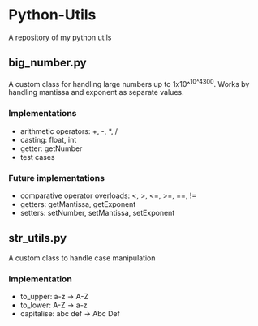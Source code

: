 # Python-Utils
A repository of my python utils

## big_number.py
A custom class for handling large numbers up to 1x10^<sup>10^4300</sup>.
Works by handling mantissa and exponent as separate values.
### Implementations
- arithmetic operators: +, -, *, /
- casting: float, int
- getter: getNumber
- test cases
### Future implementations
- comparative operator overloads: <, >, <=, >=, ==, !=
- getters: getMantissa, getExponent
- setters: setNumber, setMantissa, setExponent

## str_utils.py
A custom class to handle case manipulation
### Implementation
- to_upper: a-z -> A-Z
- to_lower: A-Z -> a-z
- capitalise: abc def -> Abc Def